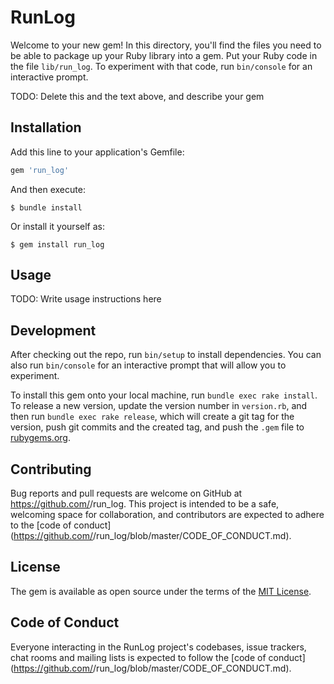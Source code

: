# RunLog

Welcome to your new gem! In this directory, you'll find the files you need to be able to package up your Ruby library into a gem. Put your Ruby code in the file `lib/run_log`. To experiment with that code, run `bin/console` for an interactive prompt.

TODO: Delete this and the text above, and describe your gem

## Installation

Add this line to your application's Gemfile:

```ruby
gem 'run_log'
```

And then execute:

    $ bundle install

Or install it yourself as:

    $ gem install run_log

## Usage

TODO: Write usage instructions here

## Development

After checking out the repo, run `bin/setup` to install dependencies. You can also run `bin/console` for an interactive prompt that will allow you to experiment.

To install this gem onto your local machine, run `bundle exec rake install`. To release a new version, update the version number in `version.rb`, and then run `bundle exec rake release`, which will create a git tag for the version, push git commits and the created tag, and push the `.gem` file to [rubygems.org](https://rubygems.org).

## Contributing

Bug reports and pull requests are welcome on GitHub at https://github.com/<github username>/run_log. This project is intended to be a safe, welcoming space for collaboration, and contributors are expected to adhere to the [code of conduct](https://github.com/<github username>/run_log/blob/master/CODE_OF_CONDUCT.md).

## License

The gem is available as open source under the terms of the [MIT License](https://opensource.org/licenses/MIT).

## Code of Conduct

Everyone interacting in the RunLog project's codebases, issue trackers, chat rooms and mailing lists is expected to follow the [code of conduct](https://github.com/<github username>/run_log/blob/master/CODE_OF_CONDUCT.md).
